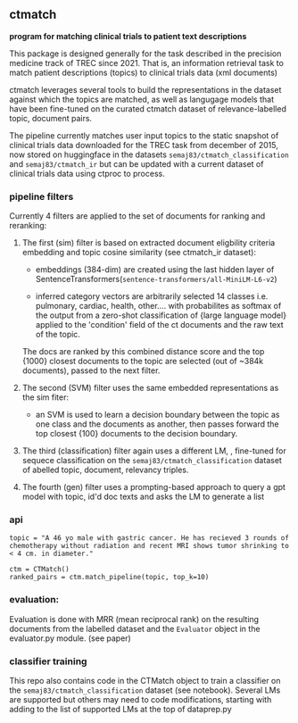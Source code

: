 ## ctmatch


**program for matching clinical trials to patient text descriptions**

This package is designed generally for the task described in the precision medicine track of TREC since 2021.
That is, an information retrieval task to match patient descriptions (topics) to clinical trials data (xml documents)

ctmatch leverages several tools to build the representations in the dataset against which the topics are matched,
as well as langugage models that have been fine-tuned on the curated ctmatch dataset of relevance-labelled topic, document 
pairs. 

The pipeline currently matches user input topics to the static snapshot of clinical trials data downloaded for the TREC task from december of 2015, now stored on huggingface in the datasets `semaj83/ctmatch_classification` and `semaj83/ctmatch_ir` but can be updated with a current dataset of clinical trials data using ctproc to process.


### pipeline filters

Currently 4 filters are applied to the set of documents for ranking and reranking:

1. The first (sim) filter is based on extracted document eligbility criteria embedding and topic cosine similarity (see ctmatch_ir dataset):
   
   - embeddings (384-dim) are created using the last hidden layer of SentenceTransformers(`sentence-transformers/all-MiniLM-L6-v2`)
   
   - inferred category vectors are arbitrarily selected 14 classes i.e. pulmonary, cardiac, health, other.... with 
   probabilites as softmax of the output from a zero-shot classification of {large language model} applied to the 
   'condition' field of the ct documents and the raw text of the topic.

   The docs are ranked by this combined distance score and the top {1000} closest documents to the topic are selected (out of ~384k documents), passed to the next filter.


2. The second (SVM) filter uses the same embedded representations as the sim fiter:
   - an SVM is used to learn a decision boundary between the topic as one class and the documents as another, then passes forward the top closest {100} documents to the decision boundary.


3. The third (classification) filter again uses a different LM, , fine-tuned for sequece classification on the `semaj83/ctmatch_classification` dataset of abelled topic, document, relevancy triples.


4. The fourth (gen) filter uses a prompting-based approach to query a gpt model with topic, id'd doc texts and asks the LM to generate a list 



### api

```
topic = "A 46 yo male with gastric cancer. He has recieved 3 rounds of chemotherapy without radiation and recent MRI shows tumor shrinking to < 4 cm. in diameter."

ctm = CTMatch()
ranked_pairs = ctm.match_pipeline(topic, top_k=10)

```

### evaluation:

Evaluation is done with MRR (mean reciprocal rank) on the resulting documents from the labelled dataset and the `Evaluator` object in the evaluator.py module. (see paper)


### classifier training

This repo also contains code in the CTMatch object to train a classifier on the `semaj83/ctmatch_classification` dataset (see notebook).
Several LMs are supported but others may need to code modifications, starting with adding to the list of supported LMs at the top of dataprep.py

